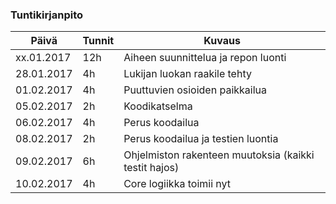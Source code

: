 ### Tuntikirjanpito
Päivä | Tunnit | Kuvaus
--------------- | ----- | ------
xx.01.2017 | 12h | Aiheen suunnittelua ja repon luonti
28.01.2017 | 4h | Lukijan luokan raakile tehty
01.02.2017 | 4h | Puuttuvien osioiden paikkailua
05.02.2017 | 2h | Koodikatselma
06.02.2017 | 4h | Perus koodailua
08.02.2017 | 2h | Perus koodailua ja testien luontia
09.02.2017 | 6h | Ohjelmiston rakenteen muutoksia (kaikki testit hajos)
10.02.2017 | 4h | Core logiikka toimii nyt
